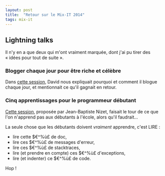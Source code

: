 ```yaml
---
layout: post
title:  "Retour sur le Mix-IT 2014"
tags: mix-it
---
```


## Lightning talks

Il n'y en a que deux qui m'ont vraiment marquée, dont j'ai pu tirer des « idées pour tout de suite ».

### Blogger chaque jour pour être riche et célèbre

Dans [cette session][light-blog], David nous expliquait pourquoi et comment il blogue chaque jour, et mentionnait ce qu'il gagnait en retour.

### Cinq apprentissages pour le programmeur débutant

[Cette session][light-debutants], proposée par Jean-Baptiste Nizet, faisait le tour de ce que l'on n'apprend pas aux débutants à l'école, alors qu'il faudrait…

La seule chose que les débutants doivent _vraiment_ apprendre, c'est LIRE :
* lire cette $€^%ù£ de doc,
* lire ces $€^%ù£ de messages d'erreur,
* lire ces $€^%ù£ de stacktraces,
* lire (et prendre en compte) ces $€^%ù£ d'exceptions,
* lire (et indenter) ce $€^%ù£ de code.

Hop !



[light-blog]: http://www.mix-it.fr/lightning/543/blogger-chaque-jour-pour-etre-riche-et-celebre
[light-debutants]: http://www.mix-it.fr/lightning/560/5-apprentissages-pour-le-programmeur-debutant
[dgageot]: https://twitter.com/dgageot
[jekyll]:    http://jekyllrb.com
[mix-it]: http://www.mix-it.fr/
[session-ploum]: http://www.mix-it.fr/session/382/et-si-nous-n-etions-qu-au-debut-
[session-kick-ass]: http://www.mix-it.fr/session/405/how-to-do-kick-ass-software-development
[session-brain]: http://www.mix-it.fr/session/369/visualization-what-s-my-brain-got-to-do-with-it-
[session-node]: http://www.mix-it.fr/session/361/tour-d-horizon-de-node-js
[session-machine-learning]: http://www.mix-it.fr/session/500/machine-learning-et-regulation-numerique
[session-cost-of-delay]: http://www.mix-it.fr/session/515/prioritising-ideas-using-cost-of-delay
[session-biotech]: http://www.mix-it.fr/session/540/biotech-breaks-free-and-so-does-tech-
[session-webmobile]: http://www.mix-it.fr/session/397/le-web-est-la-plateforme-mobile-
[session-party1999]: http://www.mix-it.fr/session/494/party-like-it-s-1999
[session-gandalf]: http://www.mix-it.fr/session/492/coach-like-a-wizard-agile-wisdom-of-gandalf
[session-comm]: http://www.mix-it.fr/session/518/consulting-secrets-for-effective-communication
